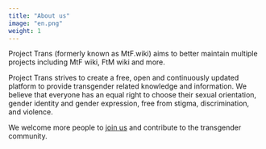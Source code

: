 ```yaml
---
title: "About us"
image: "en.png"
weight: 1
---
```


Project Trans (formerly known as MtF.wiki) aims to better maintain multiple projects including MtF wiki, FtM wiki and more.

Project Trans strives to create a free, open and continuously updated platform to provide transgender related knowledge and information. We believe that everyone has an equal right to choose their sexual orientation, gender identity and gender expression, free from stigma, discrimination, and violence.

We welcome more people to [join us](https://github.com/project-trans) and contribute to the transgender community.
